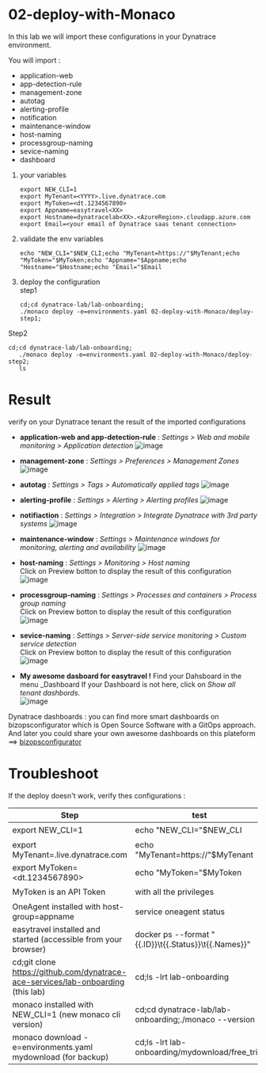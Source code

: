 # 02-deploy-with-Monaco

In this lab we will import these configurations in your Dynatrace environment.  

You will import :  
- application-web 
- app-detection-rule 
- management-zone
- autotag
- alerting-profile 
- notification
- maintenance-window
- host-naming
- processgroup-naming
- sevice-naming
- dashboard

1) your variables  
	   
	   export NEW_CLI=1
	   export MyTenant=<YYYY>.live.dynatrace.com
	   export MyToken=<dt.1234567890>
	   export Appname=easytravel<XX>
	   export Hostname=dynatracelab<XX>.<AzureRegion>.cloudapp.azure.com
	   export Email=<your email of Dynatrace saas tenant connection>

  
2) validate the env variables 

       echo "NEW_CLI="$NEW_CLI;echo "MyTenant=https://"$MyTenant;echo "MyToken="$MyToken;echo "Appname="$Appname;echo "Hostname="$Hostname;echo "Email="$Email 


3) deploy the configuration   
step1   
       
       cd;cd dynatrace-lab/lab-onboarding;
       ./monaco deploy -e=environments.yaml 02-deploy-with-Monaco/deploy-step1;

Step2
	
	cd;cd dynatrace-lab/lab-onboarding;
       ./monaco deploy -e=environments.yaml 02-deploy-with-Monaco/deploy-step2;
       ls
	   
# Result  
verify on your Dynatrace tenant the result of the imported configurations  
 
- **application-web and app-detection-rule** : _Settings > Web and mobile monitoring > Application detection_ 
![image](https://user-images.githubusercontent.com/40337213/116122980-b6763b00-a6c2-11eb-93f3-dde596728237.png)

- **management-zone** : _Settings > Preferences > Management Zones_ 
![image](https://user-images.githubusercontent.com/40337213/115960930-6c4f5700-a514-11eb-9b6d-952b86a17730.png)

- **autotag** : _Settings > Tags > Automatically applied tags_
![image](https://user-images.githubusercontent.com/40337213/115961025-e2ec5480-a514-11eb-9e7d-667f54ebf7a3.png)

- **alerting-profile** : _Settings > Alerting > Alerting profiles_
![image](https://user-images.githubusercontent.com/40337213/115961162-7c1b6b00-a515-11eb-9df8-69bec4a2c8ad.png)

- **notifiaction** : _Settings > Integration > Integrate Dynatrace with 3rd party systems_
![image](https://user-images.githubusercontent.com/40337213/115961294-1b406280-a516-11eb-83ec-689b7ccd90ee.png)

- **maintenance-window** : _Settings > Maintenance windows for monitoring, alerting and availability_
![image](https://user-images.githubusercontent.com/40337213/115961411-7a9e7280-a516-11eb-99eb-58d258e7a9f6.png)

- **host-naming** : _Settings > Monitoring > Host naming_  
 Click on Preview botton to display the result of this configuration 
![image](https://user-images.githubusercontent.com/40337213/116593772-c0e24000-a921-11eb-849b-849ee7050113.png)

- **processgroup-naming** : _Settings > Processes and containers > Process group naming_  
Click on Preview botton to display the result of this configuration 
![image](https://user-images.githubusercontent.com/40337213/116593829-d0618900-a921-11eb-951d-bbf3de4bcca1.png)

- **sevice-naming** : _Settings > Server-side service monitoring > Custom service detection_  
Click on Preview botton to display the result of this configuration 
![image](https://user-images.githubusercontent.com/40337213/116593961-fab34680-a921-11eb-896b-38852940446e.png)

- **My awesome dasboard for easytravel !** 
 Find your Dahsboard in the menu _Dashboard
 If your Dashboard is not here, click on *Show all tenant dashbords*.  
![image](https://user-images.githubusercontent.com/40337213/116607293-19213e00-a932-11eb-9d12-a26173a4a7e7.png)

Dynatrace dashboards : you can find more smart dashboards on bizopsconfigurator which is Open Source Software with a GitOps approach. 
And later you could share your own awesome dashboards on this plateform ==> [bizopsconfigurator](https://dynatrace.github.io/BizOpsConfigurator/index.html#miscTools)  


# Troubleshoot  
If the deploy doesn't work, verify thes configurations :   

| Step  | test |Status |
| --------------- | --------------- | --------------- | 
| export NEW_CLI=1 | echo "NEW_CLI="$NEW_CLI  | ✔️ |
| export MyTenant=<YYYY>.live.dynatrace.com | echo "MyTenant=https://"$MyTenant  | ✔️ |
| export MyToken=<dt.1234567890>| echo "MyToken="$MyToken | ✔️ |
| MyToken is an API Token| with all the privileges | ✔️ |
| OneAgent installed with host-group=appname | service oneagent status | ✔️ |
| easytravel installed and started (accessible from your browser) | docker ps --format "{{.ID}}\t{{.Status}}\t{{.Names}}" | ✔️ |
| cd;git clone https://github.com/dynatrace-ace-services/lab-onboarding (this lab) | cd;ls -lrt lab-onboarding | ✔️ |
| monaco installed with NEW_CLI=1 (new monaco cli version) | cd;cd dynatrace-lab/lab-onboarding;./monaco --version  | ✔️ |
| monaco download -e=environments.yaml mydownload (for backup) | cd;ls -lrt lab-onboarding/mydownload/free_trial | ✔️ |
       
